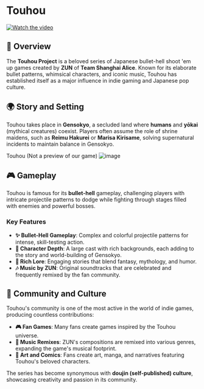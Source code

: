 # Touhou
 
[![Watch the video](https://img.youtube.com/vi/livReBXdiek/maxresdefault.jpg)]([https://youtu.be/vt5fpE0bzSY](https://www.youtube.com/watch?v=livReBXdiek))


## 📖 Overview

The **Touhou Project** is a beloved series of Japanese bullet-hell shoot 'em up games created by **ZUN** of **Team Shanghai Alice**. Known for its elaborate bullet patterns, whimsical characters, and iconic music, Touhou has established itself as a major influence in indie gaming and Japanese pop culture.

## 🌍 Story and Setting

Touhou takes place in **Gensokyo**, a secluded land where **humans** and **yōkai** (mythical creatures) coexist. Players often assume the role of shrine maidens, such as **Reimu Hakurei** or **Marisa Kirisame**, solving supernatural incidents to maintain balance in Gensokyo.

Touhou (Not a preview of our game)
![image](https://github.com/user-attachments/assets/1c87725c-cac2-4079-832e-3c93e06ed91d)


## 🎮 Gameplay

Touhou is famous for its **bullet-hell** gameplay, challenging players with intricate projectile patterns to dodge while fighting through stages filled with enemies and powerful bosses.

### Key Features

- **✨ Bullet-Hell Gameplay**: Complex and colorful projectile patterns for intense, skill-testing action.
- **👥 Character Depth**: A large cast with rich backgrounds, each adding to the story and world-building of Gensokyo.
- **📜 Rich Lore**: Engaging stories that blend fantasy, mythology, and humor.
- **🎶 Music by ZUN**: Original soundtracks that are celebrated and frequently remixed by the fan community.

## 🌟 Community and Culture

Touhou's community is one of the most active in the world of indie games, producing countless contributions:

- **🎮 Fan Games**: Many fans create games inspired by the Touhou universe.
- **🎵 Music Remixes**: ZUN's compositions are remixed into various genres, expanding the game's musical footprint.
- **🎨 Art and Comics**: Fans create art, manga, and narratives featuring Touhou's beloved characters.

The series has become synonymous with **doujin (self-published) culture**, showcasing creativity and passion in its community.
